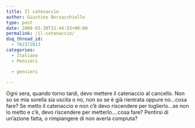 ```yaml
---
title: Il catenaccio
author: Giustino Borzacchiello
type: post
date: 2008-03-30T22:44:53+00:00
permalink: /il-catenaccio/
dsq_thread_id:
  - 762372013
categories:
  - Italiano
  - Pensieri

  - pensieri

---
```

Ogni sera, quando torno tardi, devo mettere il catenaccio al cancello. Non so se mia sorella sia uscita o no, non so se è già rientrata oppure no&#8230;cosa fare? Se metto il catenaccio e non c&#8217;è devo riscendere per toglierlo&#8230;se non lo metto e c&#8217;è, devo riscendere per metterlo&#8230;.cosa fare? Pentirsi di un&#8217;azione fatta, o rimpiangere di non averla compiuta?